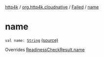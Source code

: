 [http4k](../../index.md) / [org.http4k.cloudnative](../index.md) / [Failed](index.md) / [name](./name.md)

# name

`val name: `[`String`](https://kotlinlang.org/api/latest/jvm/stdlib/kotlin/-string/index.html) [(source)](https://github.com/http4k/http4k/blob/master/http4k-cloudnative/src/main/kotlin/org/http4k/cloudnative/ReadinessCheckResult.kt#L30)

Overrides [ReadinessCheckResult.name](../-readiness-check-result/name.md)

